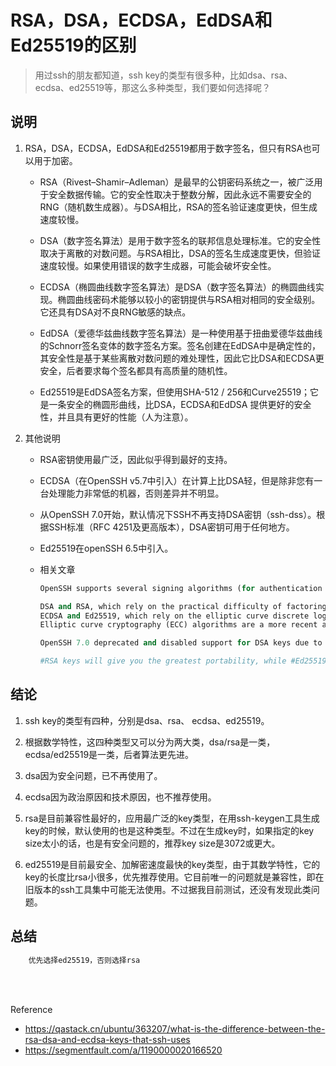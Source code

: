 # RSA，DSA，ECDSA，EdDSA和Ed25519的区别

> 用过ssh的朋友都知道，ssh key的类型有很多种，比如dsa、rsa、 ecdsa、ed25519等，那这么多种类型，我们要如何选择呢？

## 说明

1. RSA，DSA，ECDSA，EdDSA和Ed25519都用于数字签名，但只有RSA也可以用于加密。

    * RSA（Rivest–Shamir–Adleman）是最早的公钥密码系统之一，被广泛用于安全数据传输。它的安全性取决于整数分解，因此永远不需要安全的RNG（随机数生成器）。与DSA相比，RSA的签名验证速度更快，但生成速度较慢。

    * DSA（数字签名算法）是用于数字签名的联邦信息处理标准。它的安全性取决于离散的对数问题。与RSA相比，DSA的签名生成速度更快，但验证速度较慢。如果使用错误的数字生成器，可能会破坏安全性。

    * ECDSA（椭圆曲线数字签名算法）是DSA（数字签名算法）的椭圆曲线实现。椭圆曲线密码术能够以较小的密钥提供与RSA相对相同的安全级别。它还具有DSA对不良RNG敏感的缺点。

    * EdDSA（爱德华兹曲线数字签名算法）是一种使用基于扭曲爱德华兹曲线的Schnorr签名变体的数字签名方案。签名创建在EdDSA中是确定性的，其安全性是基于某些离散对数问题的难处理性，因此它比DSA和ECDSA更安全，后者要求每个签名都具有高质量的随机性。

    * Ed25519是EdDSA签名方案，但使用SHA-512 / 256和Curve25519；它是一条安全的椭圆形曲线，比DSA，ECDSA和EdDSA 提供更好的安全性，并且具有更好的性能（人为注意）。

2. 其他说明
    * RSA密钥使用最广泛，因此似乎得到最好的支持。

    * ECDSA（在OpenSSH v5.7中引入）在计算上比DSA轻，但是除非您有一台处理能力非常低的机器，否则差异并不明显。

    * 从OpenSSH 7.0开始，默认情况下SSH不再支持DSA密钥（ssh-dss）。根据SSH标准（RFC 4251及更高版本），DSA密钥可用于任何地方。

    * Ed25519在openSSH 6.5中引入。

    * 相关文章

        ```python
        OpenSSH supports several signing algorithms (for authentication keys) which can be divided in two groups depending on the mathematical properties they exploit:

        DSA and RSA, which rely on the practical difficulty of factoring the product of two large prime numbers,
        ECDSA and Ed25519, which rely on the elliptic curve discrete logarithm problem. (example)
        Elliptic curve cryptography (ECC) algorithms are a more recent addition to public key cryptosystems. One of their main advantages is their ability to provide the same level of security with smaller keys, which makes for less computationally intensive operations (i.e. faster key creation, encryption and decryption) and reduced storage and transmission requirements.

        OpenSSH 7.0 deprecated and disabled support for DSA keys due to discovered vulnerabilities, therefore the choice of cryptosystem lies within RSA or one of the two types of ECC.

        #RSA keys will give you the greatest portability, while #Ed25519 will give you the best security but requires recent versions of client & server[2]. #ECDSA is likely more compatible than Ed25519 (though still less than RSA), but suspicions exist about its security (see below).
        ```

## 结论

1. ssh key的类型有四种，分别是dsa、rsa、 ecdsa、ed25519。

2. 根据数学特性，这四种类型又可以分为两大类，dsa/rsa是一类，ecdsa/ed25519是一类，后者算法更先进。

3. dsa因为安全问题，已不再使用了。

4. ecdsa因为政治原因和技术原因，也不推荐使用。

5. rsa是目前兼容性最好的，应用最广泛的key类型，在用ssh-keygen工具生成key的时候，默认使用的也是这种类型。不过在生成key时，如果指定的key size太小的话，也是有安全问题的，推荐key size是3072或更大。

6. ed25519是目前最安全、加解密速度最快的key类型，由于其数学特性，它的key的长度比rsa小很多，优先推荐使用。它目前唯一的问题就是兼容性，即在旧版本的ssh工具集中可能无法使用。不过据我目前测试，还没有发现此类问题。

## 总结

```python
    优先选择ed25519，否则选择rsa 
```

</br></br>

Reference

* <https://qastack.cn/ubuntu/363207/what-is-the-difference-between-the-rsa-dsa-and-ecdsa-keys-that-ssh-uses>
* <https://segmentfault.com/a/1190000020166520>
